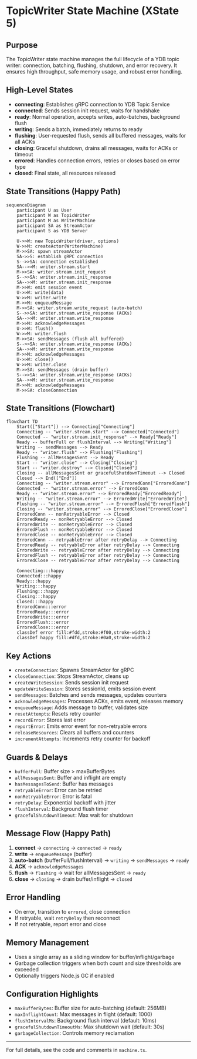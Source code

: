 # TopicWriter State Machine (XState 5)

## Purpose

The TopicWriter state machine manages the full lifecycle of a YDB topic writer: connection, batching, flushing, shutdown, and error recovery. It ensures high throughput, safe memory usage, and robust error handling.

## High-Level States

- **connecting**: Establishes gRPC connection to YDB Topic Service
- **connected**: Sends session init request, waits for handshake
- **ready**: Normal operation, accepts writes, auto-batches, background flush
- **writing**: Sends a batch, immediately returns to ready
- **flushing**: User-requested flush, sends all buffered messages, waits for all ACKs
- **closing**: Graceful shutdown, drains all messages, waits for ACKs or timeout
- **errored**: Handles connection errors, retries or closes based on error type
- **closed**: Final state, all resources released

## State Transitions (Happy Path)

```mermaid
sequenceDiagram
    participant U as User
    participant W as TopicWriter
    participant M as WriterMachine
    participant SA as StreamActor
    participant S as YDB Server

    U->>W: new TopicWriter(driver, options)
    W->>M: createActor(WriterMachine)
    M->>SA: spawn streamActor
    SA->>S: establish gRPC connection
    S-->>SA: connection established
    SA-->>M: writer.stream.start
    M->>SA: writer.stream.init_request
    S-->>SA: writer.stream.init_response
    SA-->>M: writer.stream.init_response
    M->>W: emit session event
    U->>W: write(data)
    W->>M: writer.write
    M->>M: enqueueMessage
    M->>SA: writer.stream.write_request (auto-batch)
    S-->>SA: writer.stream.write_response (ACKs)
    SA-->>M: writer.stream.write_response
    M->>M: acknowledgeMessages
    U->>W: flush()
    W->>M: writer.flush
    M->>SA: sendMessages (flush all buffered)
    S-->>SA: writer.stream.write_response (ACKs)
    SA-->>M: writer.stream.write_response
    M->>M: acknowledgeMessages
    U->>W: close()
    W->>M: writer.close
    M->>SA: sendMessages (drain buffer)
    S-->>SA: writer.stream.write_response (ACKs)
    SA-->>M: writer.stream.write_response
    M->>M: acknowledgeMessages
    M->>SA: closeConnection
```

## State Transitions (Flowchart)

```mermaid
flowchart TD
    Start(["Start"]) --> Connecting["Connecting"]
    Connecting -- "writer.stream.start" --> Connected["Connected"]
    Connected -- "writer.stream.init_response" --> Ready["Ready"]
    Ready -- bufferFull or flushInterval --> Writing["Writing"]
    Writing -- sendMessages --> Ready
    Ready -- "writer.flush" --> Flushing["Flushing"]
    Flushing -- allMessagesSent --> Ready
    Start -- "writer.close" --> Closing["Closing"]
    Start -- "writer.destroy" --> Closed["Closed"]
    Closing -- allMessagesSent or gracefulShutdownTimeout --> Closed
    Closed --> End(["End"])
    Connecting -- "writer.stream.error" --> ErroredConn["ErroredConn"]
    Connected -- "writer.stream.error" --> ErroredConn
    Ready -- "writer.stream.error" --> ErroredReady["ErroredReady"]
    Writing -- "writer.stream.error" --> ErroredWrite["ErroredWrite"]
    Flushing -- "writer.stream.error" --> ErroredFlush["ErroredFlush"]
    Closing -- "writer.stream.error" --> ErroredClose["ErroredClose"]
    ErroredConn -- nonRetryableError --> Closed
    ErroredReady -- nonRetryableError --> Closed
    ErroredWrite -- nonRetryableError --> Closed
    ErroredFlush -- nonRetryableError --> Closed
    ErroredClose -- nonRetryableError --> Closed
    ErroredConn -- retryableError after retryDelay --> Connecting
    ErroredReady -- retryableError after retryDelay --> Connecting
    ErroredWrite -- retryableError after retryDelay --> Connecting
    ErroredFlush -- retryableError after retryDelay --> Connecting
    ErroredClose -- retryableError after retryDelay --> Connecting

    Connecting:::happy
    Connected:::happy
    Ready:::happy
    Writing:::happy
    Flushing:::happy
    Closing:::happy
    Closed:::happy
    ErroredConn:::error
    ErroredReady:::error
    ErroredWrite:::error
    ErroredFlush:::error
    ErroredClose:::error
    classDef error fill:#fdd,stroke:#f00,stroke-width:2
    classDef happy fill:#dfd,stroke:#0a0,stroke-width:2
```

## Key Actions

- `createConnection`: Spawns StreamActor for gRPC
- `closeConnection`: Stops StreamActor, cleans up
- `createWriteSession`: Sends session init request
- `updateWriteSession`: Stores sessionId, emits session event
- `sendMessages`: Batches and sends messages, updates counters
- `acknowledgeMessages`: Processes ACKs, emits event, releases memory
- `enqueueMessage`: Adds message to buffer, validates size
- `resetAttempts`: Resets retry counter
- `recordError`: Stores last error
- `reportError`: Emits error event for non-retryable errors
- `releaseResources`: Clears all buffers and counters
- `incrementAttempts`: Increments retry counter for backoff

## Guards & Delays

- `bufferFull`: Buffer size > maxBufferBytes
- `allMessagesSent`: Buffer and inflight are empty
- `hasMessagesToSend`: Buffer has messages
- `retryableError`: Error can be retried
- `nonRetryableError`: Error is fatal
- `retryDelay`: Exponential backoff with jitter
- `flushInterval`: Background flush timer
- `gracefulShutdownTimeout`: Max wait for shutdown

## Message Flow (Happy Path)

1. **connect** → `connecting` → `connected` → `ready`
2. **write** → `enqueueMessage` (buffer)
3. **auto-batch** (bufferFull/flushInterval) → `writing` → `sendMessages` → `ready`
4. **ACK** → `acknowledgeMessages`
5. **flush** → `flushing` → wait for allMessagesSent → `ready`
6. **close** → `closing` → drain buffer/inflight → `closed`

## Error Handling

- On error, transition to `errored`, close connection
- If retryable, wait `retryDelay` then reconnect
- If not retryable, report error and close

## Memory Management

- Uses a single array as a sliding window for buffer/inflight/garbage
- Garbage collection triggers when both count and size thresholds are exceeded
- Optionally triggers Node.js GC if enabled

## Configuration Highlights

- `maxBufferBytes`: Buffer size for auto-batching (default: 256MB)
- `maxInflightCount`: Max messages in flight (default: 1000)
- `flushIntervalMs`: Background flush interval (default: 10ms)
- `gracefulShutdownTimeoutMs`: Max shutdown wait (default: 30s)
- `garbageCollection`: Controls memory reclamation

---

For full details, see the code and comments in `machine.ts`.
